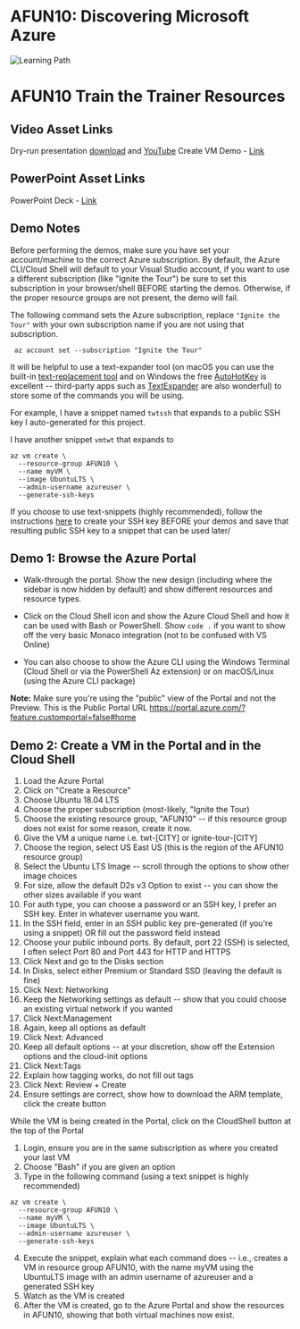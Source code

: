 # AFUN10: Discovering Microsoft Azure

 ![Learning Path](https://img.shields.io/badge/Learning%20Path-AFUN-fe5e00?logo=microsoft)
 
 # AFUN10 Train the Trainer Resources

 ## Video Asset Links

 Dry-run presentation [download](https://globaleventcdn.blob.core.windows.net/assets/afun/afun10/AFUN10-dry-run.mp4) and [YouTube](https://www.youtube.com/watch?v=Bak5cLz5crM&feature=youtu.be)
 Create VM Demo - [Link](https://globaleventcdn.blob.core.windows.net/assets/afun/afun10/AFUN10-VM-Demo.mp4)


 ## PowerPoint Asset Links

 PowerPoint Deck - [Link](https://globaleventcdn.blob.core.windows.net/assets/afun/afun10/afun10-2019-11_Nov-04.pptx)

 ## Demo Notes

 Before performing the demos, make sure you have set your account/machine to the correct Azure subscription. By default, the Azure CLI/Cloud Shell will default to your Visual Studio account, if you want to use a different subscription (like "Ignite the Tour") be sure to set this subscription in your browser/shell BEFORE starting the demos. Otherwise, if the proper resource groups are not present, the demo will fail.

 The following command sets the Azure subscription, replace ```"Ignite the Tour"``` with your own subscription name if you are not using that subscription.

 ``` az account set --subscription "Ignite the Tour"```

 It will be helpful to use a text-expander tool (on macOS you can use the built-in [text-replacement tool](https://support.apple.com/guide/mac-help/replace-text-punctuation-documents-mac-mh35735/mac) and on Windows the free [AutoHotKey](https://www.autohotkey.com/) is excellent -- third-party apps such as [TextExpander](https://textexpander.com/) are also wonderful) to store some of the commands you will be using.

 For example, I have a snippet named ```twtssh``` that expands to a public SSH key I auto-generated for this project.

 I have another snippet ```vmtwt``` that expands to 
 ```shell 
 az vm create \
   --resource-group AFUN10 \
   --name myVM \
   --image UbuntuLTS \
   --admin-username azureuser \
   --generate-ssh-keys 
   ```

   If you choose to use text-snippets (highly recommended), follow the instructions [here](https://docs.microsoft.com/en-us/azure/virtual-machines/linux/mac-create-ssh-keys) to create your SSH key BEFORE your demos and save that resulting public SSH key to a snippet that can be used later/


 ## Demo 1: Browse the Azure Portal

 * Walk-through the portal. Show the new design (including where the sidebar is now hidden by default) and show different resources and resource types.

 * Click on the Cloud Shell icon and show the Azure Cloud Shell and how it can be used with Bash or PowerShell. Show ```code .``` if you want to show off the very basic Monaco integration (not to be confused with VS Online)

 * You can also choose to show the Azure CLI using the Windows Terminal (Cloud Shell or via the PowerShell Az extension) or on macOS/Linux (using the Azure CLI package)

 **Note:** Make sure you're using the "public" view of the Portal and not the Preview. This is the Public Portal URL https://portal.azure.com/?feature.customportal=false#home

 ## Demo 2: Create a VM in the Portal and in the Cloud Shell

 1. Load the Azure Portal
 2. Click on "Create a Resource"
 3. Choose Ubuntu 18.04 LTS
 4. Choose the proper subscription (most-likely, "Ignite the Tour)
 5. Choose the existing resource group, "AFUN10" -- if this resource group does not exist for some reason, create it now.
 6. Give the VM a unique name i.e. twt-[CITY] or ignite-tour-[CITY]
 7. Choose the region, select US East US (this is the region of the AFUN10 resource group)
 8. Select the Ubuntu LTS Image -- scroll through the options to show other image choices
 9. For size, allow the default D2s v3 Option to exist -- you can show the other sizes available if you want
 10. For auth type, you can choose a password or an SSH key, I prefer an SSH key. Enter in whatever username you want.
 11. In the SSH field, enter in an SSH public key pre-generated (if you're using a snippet) OR fill out the password field instead
 12. Choose your public inbound ports. By default, port 22 (SSH) is selected, I often select Port 80 and Port 443 for HTTP and HTTPS
 13. Click Next and go to the Disks section
 14. In Disks, select either Premium or Standard SSD (leaving the default is fine)
 15. Click Next: Networking
 16. Keep the Networking settings as default -- show that you could choose an existing virtual network if you wanted
 17. Click Next:Management
 18. Again, keep all options as default
 19. Click Next: Advanced
 20. Keep all default options -- at your discretion, show off the Extension options and the cloud-init options
 21. Click Next:Tags
 22. Explain how tagging works, do not fill out tags
 23. Click Next: Review + Create
 24. Ensure settings are correct, show how to download the ARM template, click the create button

 While the VM is being created in the Portal, click on the CloudShell button at the top of the Portal

 1. Login, ensure you are in the same subscription as where you created your last VM
 2. Choose "Bash" if you are given an option
 3. Type in the following command (using a text snippet is highly recommended) 
 ``` shell 
 az vm create \
   --resource-group AFUN10 \
   --name myVM \
   --image UbuntuLTS \
   --admin-username azureuser \
   --generate-ssh-keys
   ```
   4. Execute the snippet, explain what each command does -- i.e., creates a VM in resource group AFUN10, with the name myVM using the UbuntuLTS image with an admin username of azureuser and a generated SSH key
 5. Watch as the VM is created
 6. After the VM is created, go to the Azure Portal and show the resources in AFUN10, showing that both virtual machines now exist.


 